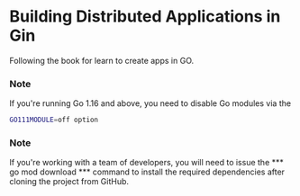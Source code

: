 # Building Distributed Applications in Gin

Following the book for learn to create apps in GO.

### Note
If you're running Go 1.16 and above, you need to disable Go modules via the
```bash
GO111MODULE=off option
```

### Note
If you're working with a team of developers, you will need to issue the *** go
mod download *** command to install the required dependencies after cloning
the project from GitHub.
